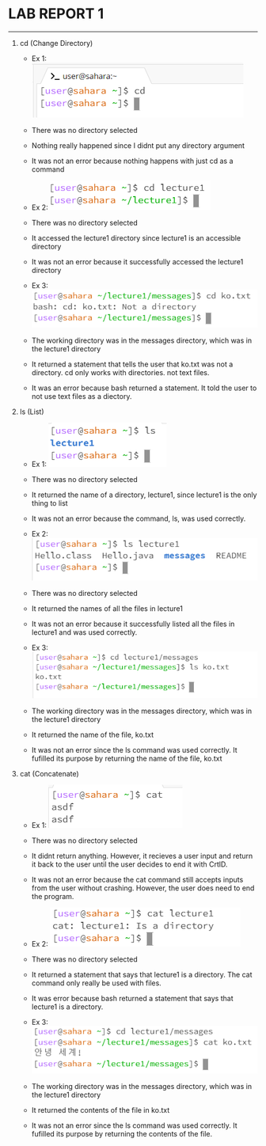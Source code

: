 # **LAB REPORT 1**
***

1. cd (Change Directory)
   * Ex 1: ![Image](lab1_pics/cd1.png)
   * There was no directory selected
   * Nothing really happened since I didnt put any directory argument
   * It was not an error because nothing happens with just cd as a command
  
   * Ex 2: ![Image](lab1_pics/cd2.png)
   * There was no directory selected
   * It accessed the lecture1 directory since lecture1 is an accessible directory
   * It was not an error because it successfully accessed the lecture1 directory
  
   * Ex 3: ![Image](lab1_pics/cd3.png)
   * The working directory was in the messages directory, which was in the lecture1 directory
   * It returned a statement that tells the user that ko.txt was not a directory. cd only works with directories. not text files.
   * It was an error because bash returned a statement. It told the user to not use text files as a diectory.
  
2. ls (List)
   * Ex 1: ![Image](lab1_pics/ls1.png)
   * There was no directory selected
   * It returned the name of a directory, lecture1, since lecture1 is the only thing to list
   * It was not an error because the command, ls, was used correctly.
  
   * Ex 2: ![Image](lab1_pics/ls2.png)
   * There was no directory selected
   * It returned the names of all the files in lecture1
   * It was not an error because it successfully listed all the files in lecture1 and was used correctly.
  
   * Ex 3: ![Image](lab1_pics/ls3.png)
   * The working directory was in the messages directory, which was in the lecture1 directory
   * It returned the name of the file, ko.txt
   * It was not an error since the ls command was used correctly. It fufilled its purpose by returning the name of the file, ko.txt
  
3. cat (Concatenate)
   * Ex 1: ![Image](lab1_pics/cat1.png)
   * There was no directory selected
   * It didnt return anything. However, it recieves a user input and return it back to the user until the user decides to end it with CrtlD.
   * It was not an error because the cat command still accepts inputs from the user without crashing. However, the user does need to end the program.
  
   * Ex 2: ![Image](lab1_pics/cat2.png)
   * There was no directory selected
   * It returned a statement that says that lecture1 is a directory. The cat command only really be used with files.
   * It was error because bash  returned a statement that says that lecture1 is a directory.
  
   * Ex 3: ![Image](lab1_pics/cat3.png)
   * The working directory was in the messages directory, which was in the lecture1 directory
   * It returned the contents of the file in ko.txt
   * It was not an error since the ls command was used correctly. It fufilled its purpose by returning the contents of the file.
